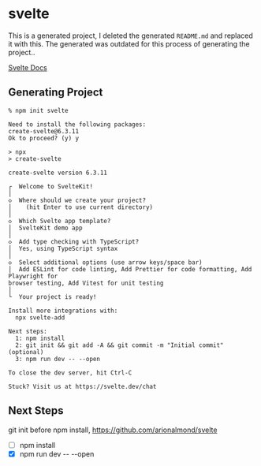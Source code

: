 # svelte

This is a generated project, I deleted the generated `README.md` and replaced it with this. The generated was outdated for this process of generating the project..  

[Svelte Docs](https://learn.svelte.dev/tutorial/welcome-to-svelte)  

## Generating Project

`% npm init svelte`
```
Need to install the following packages:
create-svelte@6.3.11
Ok to proceed? (y) y

> npx
> create-svelte

create-svelte version 6.3.11

┌  Welcome to SvelteKit!
│
◇  Where should we create your project?
│    (hit Enter to use current directory)
│
◇  Which Svelte app template?
│  SvelteKit demo app
│
◇  Add type checking with TypeScript?
│  Yes, using TypeScript syntax
│
◇  Select additional options (use arrow keys/space bar)
│  Add ESLint for code linting, Add Prettier for code formatting, Add Playwright for
browser testing, Add Vitest for unit testing
│
└  Your project is ready!

Install more integrations with:
  npx svelte-add

Next steps:
  1: npm install
  2: git init && git add -A && git commit -m "Initial commit" (optional)
  3: npm run dev -- --open

To close the dev server, hit Ctrl-C

Stuck? Visit us at https://svelte.dev/chat

```

## Next Steps
git init before npm install, https://github.com/arionalmond/svelte  
- [ ] npm install
- [x] npm run dev -- --open
